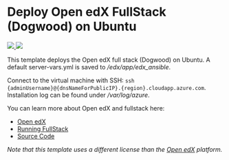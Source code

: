 # Deploy Open edX FullStack (Dogwood) on Ubuntu

<a href="https://portal.azure.com/#create/Microsoft.Template/uri/https%3A%2F%2Fraw.githubusercontent.com%2FAzure%2Fazure-quickstart-templates%2Fmaster%2Fopenedx-fullstack-ubuntu%2Fazuredeploy.json" target="_blank">
    <img src="http://azuredeploy.net/deploybutton.png"/>
</a>
<a href="http://armviz.io/#/?load=https%3A%2F%2Fraw.githubusercontent.com%2FAzure%2Fazure-quickstart-templates%2Fmaster%2Fopenedx-fullstack-ubuntu%2Fazuredeploy.json" target="_blank">
    <img src="http://armviz.io/visualizebutton.png"/>
</a>

This template deploys the Open edX full stack (Dogwood) on Ubuntu. A default server-vars.yml is saved to */edx/app/edx_ansible*.

Connect to the virtual machine with SSH: `ssh {adminUsername}@{dnsNameForPublicIP}.{region}.cloudapp.azure.com`. Installation log can be found under */var/log/azure*.

You can learn more about Open edX and fullstack here:
- [Open edX](https://open.edx.org)
- [Running FullStack](https://openedx.atlassian.net/wiki/display/OpenOPS/Running+Fullstack)
- [Source Code](https://github.com/edx/edx-platform)

*Note that this template uses a different license than the [Open edX](https://github.com/edx/edx-platform/blob/master/LICENSE) platform.*